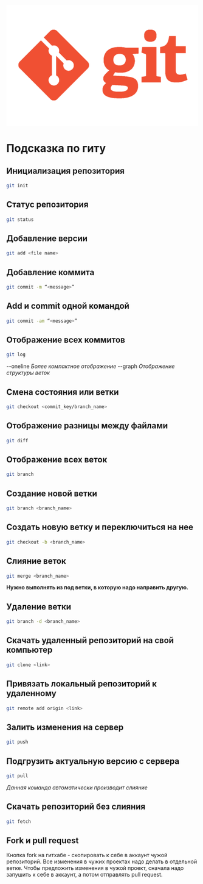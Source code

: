 ![logo](Git_logo_.png)

# Подсказка по гиту

## Инициализация репозитория

```sh
git init
```

## Статус репозитория

```sh
git status
```

## Добавление версии

```sh
git add <file name> 
```

## Добавление коммита

```sh
git commit -m “<message>”
```

## Add и commit одной командой

```sh
git commit -am “<message>” 
```

## Отображение всех коммитов

```sh
git log
```
--oneline *Более компактное отображение*
--graph *Отображение структуры веток*

## Смена состояния или ветки

```sh
git checkout <commit_key/branch_name>
```

## Отображение разницы между файлами

```sh
git diff
```

## Отображение всех веток

```sh
git branch
```

## Создание новой ветки

```sh
git branch <branch_name>
```

## Создать новую ветку и переключиться на нее

```sh
git checkout -b <branch_name>
```

## Слияние веток

```sh
git merge <branch_name>
```
**Нужно выполнять из под ветки, в которую надо направить другую.**

## Удаление ветки

```sh
git branch -d <branch_name>
```

## Скачать удаленный репозиторий на свой компьютер

```sh
git clone <link>
```

## Привязать локальный репозиторий к удаленному

```sh
git remote add origin <link>
```

## Залить изменения на сервер

```sh
git push
```

## Подгрузить актуальную версию с сервера

```sh
git pull
```
*Данная команда автоматически производит слияние*

## Скачать репозиторий без слияния

```sh
git fetch
```

## Fork и pull request

Кнопка fork на гитхабе - скопировать к себе в аккаунт чужой репозиторий.
Все изменения в чужих проектах надо делать в отдельной ветке.
Чтобы предложить изменения в чужой проект, сначала надо запушить к себе в аккаунт, а потом отправлять pull request.

